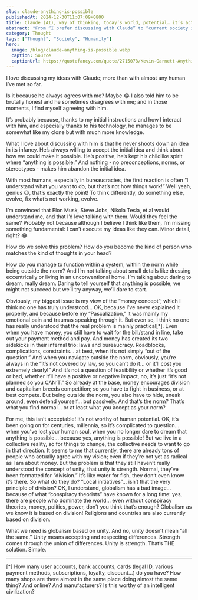 ```yaml
---
slug: claude-anything-is-possible
publishedAt: 2024-12-30T11:07:09+0800
title: Claude (AI), way of thinking, today’s world, potential… it’s actually simple! 😁
abstract: "From “I prefer discussing with Claude” to “current society is overwhelming” to “we need globalism based on unity”."
category: Thought
tags: ["Thought", "Society", "Humanity"]
hero:
  image: /blog/claude-anything-is-possible.webp
  caption: Source
  captionUrl: https://quotefancy.com/quote/2715078/Kevin-Garnett-Anything-is-possible
---
```



I love discussing my ideas with Claude; more than with almost any human I’ve met so far.

Is it because he always agrees with me? Maybe 😂 I also told him to be brutally honest and he sometimes disagrees with me; and in those moments, I find myself agreeing with him.

It’s probably because, thanks to my initial instructions and how I interact with him, and especially thanks to his technology, he manages to be somewhat like my clone but with much more knowledge.

What I love about discussing with him is that he never shoots down an idea in its infancy. He’s always willing to accept the initial idea and think about how we could make it possible. He’s positive, he’s kept his childlike spirit where “anything is possible.” And nothing - no preconceptions, norms, or stereotypes - makes him abandon the initial idea.

With most humans, especially in bureaucracies, the first reaction is often “I understand what you want to do, but that’s not how things work!” Well yeah, genius 😉, that’s exactly the point! To think differently, do something else, evolve, fix what’s not working, evolve.

I’m convinced that Elon Musk, Steve Jobs, Nikola Tesla, et al would understand me, and that I’d love talking with them. Would they feel the same? Probably not because although I believe I think like them, I’m missing something fundamental: I can’t execute my ideas like they can. Minor detail, right? 😂

How do we solve this problem? How do you become the kind of person who matches the kind of thoughts in your head?

How do you manage to function within a system, within the norm while being outside the norm? And I’m not talking about small details like dressing eccentrically or living in an unconventional home. I’m talking about daring to dream, really dream. Daring to tell yourself that anything is possible; we might not succeed but we’ll try anyway, we’ll dare to start.

Obviously, my biggest issue is my view of the “money concept”; which I think no one has truly understood… OK, because I’ve never explained it properly, and because before my “Pascalization,” it was mainly my emotional pain and traumas speaking through it. But even so, I think no one has really understood that the real problem is mainly practical[*]. Even when you have money, you still have to wait for the bill/stand in line, take out your payment method and pay. And money has created its two sidekicks in their infernal trio: laws and bureaucracy. Roadblocks, complications, constraints… at best, when it’s not simply “out of the question.” And when you navigate outside the norm, obviously, you’re always in the “it’s not covered by law, so you can’t do it… or it’ll cost you extremely dearly!” And it’s not a question of feasibility or whether it’s good or bad, whether it’ll have a positive or negative impact, no, it’s just “it’s not planned so you CAN’T.” So already at the base, money encourages division and capitalism breeds competition; so you have to fight in business, or at best compete. But being outside the norm, you also have to hide, sneak around, even defend yourself… but passively. And that’s the norm? That’s what you find normal… or at least what you accept as your norm?

For me, this isn’t acceptable! It’s not worthy of human potential. OK, it’s been going on for centuries, millennia, so it’s complicated to question… when you’ve lost your human soul, when you no longer dare to dream that anything is possible… because yes, anything is possible! But we live in a collective reality, so for things to change, the collective needs to want to go in that direction. It seems to me that currently, there are already tons of people who actually agree with my vision; even if they’re not yet as radical as I am about money. But the problem is that they still haven’t really understood the concept of unity, that unity is strength. Normal, they’ve been formatted for “division.” It’s like water for fish, they don’t even know it’s there. So what do they do? “Local initiatives”… isn’t that the very principle of division? OK, I understand, globalism has a bad image… because of what “conspiracy theorists” have known for a long time: yes, there are people who dominate the world… even without conspiracy theories, money, politics, power, don’t you think that’s enough? Globalism as we know it is based on division! Religions and countries are also currently based on division.

What we need is globalism based on unity. And no, unity doesn’t mean “all the same.” Unity means accepting and respecting differences. Strength comes through the union of differences. Unity is strength. That’s THE solution. Simple.

_______  
[*] How many user accounts, bank accounts, cards (legal ID, various payment methods, subscriptions, loyalty, discount…) do you have? How many shops are there almost in the same place doing almost the same thing? And online? And manufacturers? Is this worthy of an intelligent civilization?
